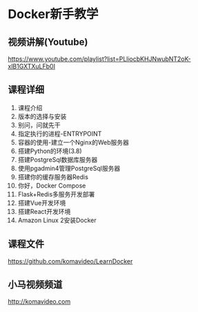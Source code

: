 Docker新手教学
=============

## 视频讲解(Youtube)

https://www.youtube.com/playlist?list=PLliocbKHJNwubNT2oK-xlB1GXTXuLFb0I

## 课程详细

01. 课程介绍
02. 版本的选择与安装
03. 别问，问就先干
04. 指定执行的进程-ENTRYPOINT
05. 容器的使用-建立一个Nginx的Web服务器
06. 搭建Python的环境(3.8)
07. 搭建PostgreSql数据库服务器
08. 使用pgadmin4管理PostgreSql服务器
09. 搭建你的缓存服务器Redis
10. 你好，Docker Compose
11. Flask+Redis多服务开发部署
12. 搭建Vue开发环境
13. 搭建React开发环境
14. Amazon Linux 2安装Docker

## 课程文件

https://github.com/komavideo/LearnDocker

## 小马视频频道

http://komavideo.com
